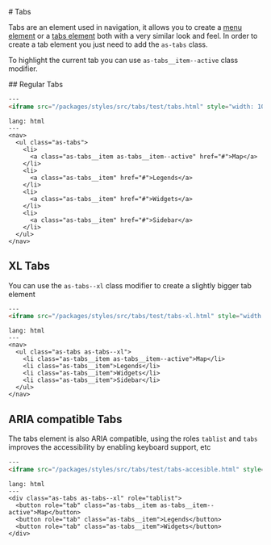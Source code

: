 # Tabs

Tabs are an element used in navigation, it allows you to create a [menu element](https://www.w3.org/WAI/tutorials/menus/) or a [tabs element](https://www.w3.org/TR/wai-aria-practices/examples/tabs/tabs-2/tabs.html) both with a very similar look and feel. In order to create a tab element you just need to add the `as-tabs` class.


To highlight the current tab you can use `as-tabs__item--active` class modifier.

## Regular Tabs

```html
---
<iframe src="/packages/styles/src/tabs/test/tabs.html" style="width: 100%; height: 100%;">
```

```code
lang: html
---
<nav>
  <ul class="as-tabs">
    <li>
      <a class="as-tabs__item as-tabs__item--active" href="#">Map</a>
    </li>
    <li>
      <a class="as-tabs__item" href="#">Legends</a>
    </li>
    <li>
      <a class="as-tabs__item" href="#">Widgets</a>
    </li>
    <li>
      <a class="as-tabs__item" href="#">Sidebar</a>
    </li>
  </ul>
</nav>
```


## XL Tabs

You can use the `as-tabs--xl` class modifier to create a slightly bigger tab element

```html
---
<iframe src="/packages/styles/src/tabs/test/tabs-xl.html" style="width: 100%; height: 100%;">
```

```code
lang: html
---
<nav>
  <ul class="as-tabs as-tabs--xl">
    <li class="as-tabs__item as-tabs__item--active">Map</li>
    <li class="as-tabs__item">Legends</li>
    <li class="as-tabs__item">Widgets</li>
    <li class="as-tabs__item">Sidebar</li>
  </ul>
</nav>
```


## ARIA compatible Tabs

The tabs element is also ARIA compatible, using the roles `tablist` and `tabs` improves the accessibility by enabling keyboard support, etc

```html
---
<iframe src="/packages/styles/src/tabs/test/tabs-accesible.html" style="width: 100%; height: 100%;">
```

```code
lang: html
---
<div class="as-tabs as-tabs--xl" role="tablist">
  <button role="tab" class="as-tabs__item as-tabs__item--active">Map</button>
  <button role="tab" class="as-tabs__item">Legends</button>
  <button role="tab" class="as-tabs__item">Widgets</button>
</div>
```
